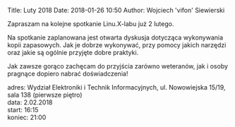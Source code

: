Title: Luty 2018
Date: 2018-01-26 10:50
Author: Wojciech 'vifon' Siewierski

Zapraszam na kolejne spotkanie Linu.X-labu już 2 lutego.

Na spotkanie zaplanowana jest otwarta dyskusja dotycząca wykonywania
kopii zapasowych. Jak je dobrze wykonywać, przy pomocy jakich narzędzi
oraz jakie są ogólnie przyjęte dobre praktyki.

Jak zawsze gorąco zachęcam do przyjścia zarówno weteranów, jak i osoby
pragnące dopiero nabrać doświadczenia!

adres: Wydział Elektroniki i Technik Informacyjnych, ul. Nowowiejska 15/19, sala 138 (pierwsze piętro)  
data: 2.02.2018  
start: 16:15  
koniec: 21:00
